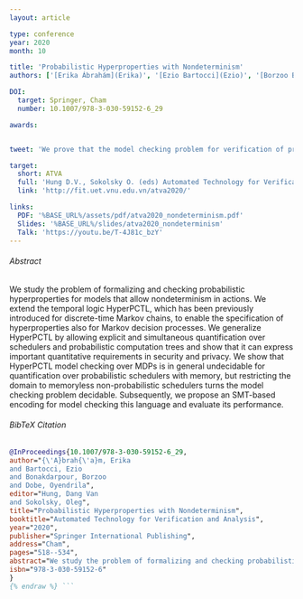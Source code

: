 ```yaml
---
layout: article

type: conference
year: 2020
month: 10

title: 'Probabilistic Hyperproperties with Nondeterminism'
authors: ['[Erika Ábrahám](Erika)', '[Ezio Bartocci](Ezio)', '[Borzoo Bonakdarpour](Borzoo)', 'Oyendrila Dobe']

DOI:
  target: Springer, Cham
  number: 10.1007/978-3-030-59152-6_29

awards:


tweet: 'We prove that the model checking problem for verification of probabilistic hyperproperties on Markov Decision Processes is undecidable. We further provide a NP complex solution for a fragment of the same problem and provide experimental results of the same.'

target:
  short: ATVA
  full: 'Hung D.V., Sokolsky O. (eds) Automated Technology for Verification and Analysis. ATVA 2020. Lecture Notes in Computer Science, vol 12302'
  link: 'http://fit.uet.vnu.edu.vn/atva2020/'

links:
  PDF: '%BASE_URL%/assets/pdf/atva2020_nondeterminism.pdf'
  Slides: '%BASE_URL%/slides/atva2020_nondeterminism'
  Talk: 'https://youtu.be/T-4J81c_bzY'
---
```


###### Abstract

We study the problem of formalizing and checking probabilistic hyperproperties for models that allow nondeterminism in actions. We extend the temporal logic HyperPCTL, which has been previously introduced for discrete-time Markov chains, to enable the specification of hyperproperties also for Markov decision processes. We generalize HyperPCTL by allowing explicit and simultaneous quantification over schedulers and probabilistic computation trees and show that it can express important quantitative requirements in security and privacy. We show that HyperPCTL model checking over MDPs is in general undecidable for quantification over probabilistic schedulers with memory, but restricting the domain to memoryless non-probabilistic schedulers turns the model checking problem decidable. Subsequently, we propose an SMT-based encoding for model checking this language and evaluate its performance.

###### BibTeX Citation

```bibtex {% raw %}
@InProceedings{10.1007/978-3-030-59152-6_29,
author="{\'A}brah{\'a}m, Erika
and Bartocci, Ezio
and Bonakdarpour, Borzoo
and Dobe, Oyendrila",
editor="Hung, Dang Van
and Sokolsky, Oleg",
title="Probabilistic Hyperproperties with Nondeterminism",
booktitle="Automated Technology for Verification and Analysis",
year="2020",
publisher="Springer International Publishing",
address="Cham",
pages="518--534",
abstract="We study the problem of formalizing and checking probabilistic hyperproperties for models that allow nondeterminism in actions. We extend the temporal logic HyperPCTL, which has been previously introduced for discrete-time Markov chains, to enable the specification of hyperproperties also for Markov decision processes. We generalize HyperPCTL by allowing explicit and simultaneous quantification over schedulers and probabilistic computation trees and show that it can express important quantitative requirements in security and privacy. We show that HyperPCTL model checking over MDPs is in general undecidable for quantification over probabilistic schedulers with memory, but restricting the domain to memoryless non-probabilistic schedulers turns the model checking problem decidable. Subsequently, we propose an SMT-based encoding for model checking this language and evaluate its performance.",
isbn="978-3-030-59152-6"
}
{% endraw %} ```